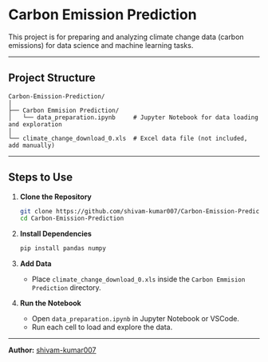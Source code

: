 # Carbon Emission Prediction

This project is for preparing and analyzing climate change data (carbon emissions) for data science and machine learning tasks.

---

## Project Structure

```plaintext
Carbon-Emission-Prediction/
│
├── Carbon Emmision Prediction/
│   └── data_preparation.ipynb     # Jupyter Notebook for data loading and exploration
│
└── climate_change_download_0.xls  # Excel data file (not included, add manually)
```

---

## Steps to Use

1. **Clone the Repository**
   ```bash
   git clone https://github.com/shivam-kumar007/Carbon-Emission-Prediction.git
   cd Carbon-Emission-Prediction
   ```

2. **Install Dependencies**
   ```bash
   pip install pandas numpy
   ```

3. **Add Data**
   - Place `climate_change_download_0.xls` inside the `Carbon Emmision Prediction` directory.

4. **Run the Notebook**
   - Open `data_preparation.ipynb` in Jupyter Notebook or VSCode.
   - Run each cell to load and explore the data.

---

**Author:** [shivam-kumar007](https://github.com/shivam-kumar007)
